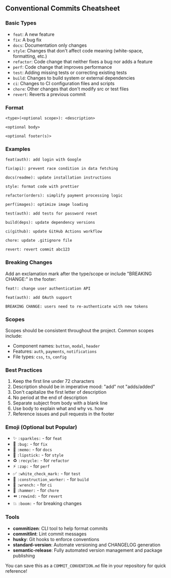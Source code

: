 ## Conventional Commits Cheatsheet

### Basic Types
- `feat`: A new feature
- `fix`: A bug fix
- `docs`: Documentation only changes
- `style`: Changes that don't affect code meaning (white-space, formatting, etc.)
- `refactor`: Code change that neither fixes a bug nor adds a feature
- `perf`: Code change that improves performance
- `test`: Adding missing tests or correcting existing tests
- `build`: Changes to build system or external dependencies
- `ci`: Changes to CI configuration files and scripts
- `chore`: Other changes that don't modify src or test files
- `revert`: Reverts a previous commit

### Format
```
<type>(<optional scope>): <description>

<optional body>

<optional footer(s)>
```

### Examples
```
feat(auth): add login with Google

fix(api): prevent race condition in data fetching

docs(readme): update installation instructions

style: format code with prettier

refactor(orders): simplify payment processing logic

perf(images): optimize image loading

test(auth): add tests for password reset

build(deps): update dependency versions

ci(github): update GitHub Actions workflow

chore: update .gitignore file

revert: revert commit abc123
```

### Breaking Changes
Add an exclamation mark after the type/scope or include "BREAKING CHANGE:" in the footer:
```
feat!: change user authentication API

feat(auth): add OAuth support

BREAKING CHANGE: users need to re-authenticate with new tokens
```

### Scopes
Scopes should be consistent throughout the project. Common scopes include:
- Component names: `button`, `modal`, `header`
- Features: `auth`, `payments`, `notifications`
- File types: `css`, `ts`, `config`

### Best Practices
1. Keep the first line under 72 characters
2. Description should be in imperative mood: "add" not "adds/added"
3. Don't capitalize the first letter of description
4. No period at the end of description
5. Separate subject from body with a blank line
6. Use body to explain what and why vs. how
7. Reference issues and pull requests in the footer

### Emoji (Optional but Popular)
- ✨ `:sparkles:` - for `feat`
- 🐛 `:bug:` - for `fix`
- 📝 `:memo:` - for `docs`
- 💄 `:lipstick:` - for `style`
- ♻️ `:recycle:` - for `refactor`
- ⚡️ `:zap:` - for `perf`
- ✅ `:white_check_mark:` - for `test`
- 👷 `:construction_worker:` - for `build`
- 🔧 `:wrench:` - for `ci`
- 🔨 `:hammer:` - for `chore`
- ⏪ `:rewind:` - for `revert`
- 💥 `:boom:` - for breaking changes

### Tools
- **commitizen**: CLI tool to help format commits
- **commitlint**: Lint commit messages
- **husky**: Git hooks to enforce conventions
- **standard-version**: Automate versioning and CHANGELOG generation
- **semantic-release**: Fully automated version management and package publishing

You can save this as a `COMMIT_CONVENTION.md` file in your repository for quick reference!
